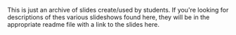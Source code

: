 This is just an archive of slides create/used by students. If you're looking for descriptions of thes various slideshows found here, they will be in the appropriate readme file with a link to the slides here.
